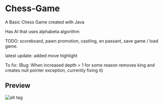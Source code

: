 # Chess-Game
A Basic Chess Game created with Java

Has AI that uses alphabeta algorithm



TODO: 
scoreboard, 
pawn promotion, 
castling, 
en passant,
save game / load game.

latest update:
added move highlight

To fix:
(Bug: When increased depth > 1 for some reason removes king and creates null pointer exception, currently fixing it)

Preview
-------------
![alt tag](https://raw.githubusercontent.com/SHeston/Chess-Game/master/chess_capture.PNG)
